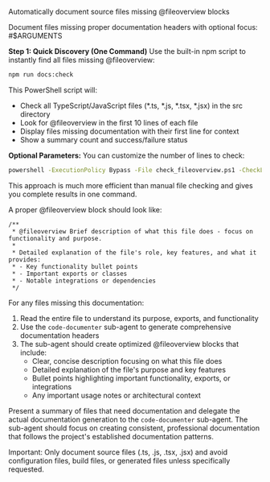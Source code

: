 Automatically document source files missing @fileoverview blocks

Document files missing proper documentation headers with optional focus: #$ARGUMENTS

**Step 1: Quick Discovery (One Command)**
Use the built-in npm script to instantly find all files missing @fileoverview:
```bash
npm run docs:check
```

This PowerShell script will:
- Check all TypeScript/JavaScript files (*.ts, *.js, *.tsx, *.jsx) in the src directory
- Look for @fileoverview in the first 10 lines of each file
- Display files missing documentation with their first line for context
- Show a summary count and success/failure status

**Optional Parameters:**
You can customize the number of lines to check:
```bash
powershell -ExecutionPolicy Bypass -File check_fileoverview.ps1 -CheckLines 15
```

This approach is much more efficient than manual file checking and gives you complete results in one command.

A proper @fileoverview block should look like:
```
/**
 * @fileoverview Brief description of what this file does - focus on functionality and purpose.
 * 
 * Detailed explanation of the file's role, key features, and what it provides:
 * - Key functionality bullet points
 * - Important exports or classes
 * - Notable integrations or dependencies
 */
```

For any files missing this documentation:
1. Read the entire file to understand its purpose, exports, and functionality
2. Use the `code-documenter` sub-agent to generate comprehensive documentation headers
3. The sub-agent should create optimized @fileoverview blocks that include:
   - Clear, concise description focusing on what this file does
   - Detailed explanation of the file's purpose and key features
   - Bullet points highlighting important functionality, exports, or integrations
   - Any important usage notes or architectural context

Present a summary of files that need documentation and delegate the actual documentation generation to the `code-documenter` sub-agent. The sub-agent should focus on creating consistent, professional documentation that follows the project's established documentation patterns.

Important: Only document source files (.ts, .js, .tsx, .jsx) and avoid configuration files, build files, or generated files unless specifically requested.